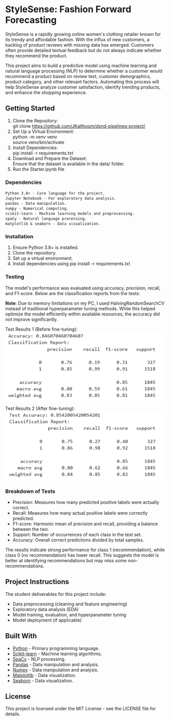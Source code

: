 # StyleSense: Fashion Forward Forecasting


StyleSense is a rapidly growing online women's clothing retailer known for its trendy and affordable fashion. With the influx of new customers, a backlog of product reviews with missing data has emerged. Customers often provide detailed textual feedback but do not always indicate whether they recommend the product.

This project aims to build a predictive model using machine learning and natural language processing (NLP) to determine whether a customer would recommend a product based on review text, customer demographics, product category, and other relevant factors. Automating this process will help StyleSense analyze customer satisfaction, identify trending products, and enhance the shopping experience.

## Getting Started

1. Clone the Repository: <br>
git clone https://github.com/JKalthoom/dsnd-pipelines-project/ <br>
2. Set Up a Virtual Environment: <br>
python -m venv venv <br>
source venv/bin/activate <br>
3. Install Dependencies: <br>
pip install -r requirements.txt
4. Download and Prepare the Dataset: <br>
Ensure that the dataset is available in the data/ folder.
5. Run the Starter.ipynb file


### Dependencies

```
Python 3.8+ - Core language for the project.
Jupyter Notebook - For exploratory data analysis.
pandas - Data manipulation.
numpy - Numerical computing.
scikit-learn - Machine learning models and preprocessing.
spaCy - Natural language processing.
matplotlib & seaborn - Data visualization.
```

### Installation

1. Ensure Python 3.8+ is installed.
2. Clone the repository.
3. Set up a virtual environment.
4. Install dependencies using pip install -r requirements.txt


### Testing

The model's performance was evaluated using accuracy, precision, recall, and F1-score. Below are the classification reports from the tests: <br>

**Note**: Due to memory limitations on my PC, I used HalvingRandomSearchCV instead of traditional hyperparameter tuning methods. While this helped optimize the model efficiently within available resources, the accuracy did not improve significantly. <br>

Test Results 1 (Before fine-tuning): <br>
![](images/1.PNG)

Test Results 2 (After fine-tuning): <br>
![](images/2.PNG)

### Breakdown of Tests

- Precision: Measures how many predicted positive labels were actually correct.
- Recall: Measures how many actual positive labels were correctly predicted.
- F1-score: Harmonic mean of precision and recall, providing a balance between the two.
- Support: Number of occurrences of each class in the test set.
- Accuracy: Overall correct predictions divided by total samples.

The results indicate strong performance for class 1 (recommendation), while class 0 (no recommendation) has lower recall. This suggests the model is better at identifying recommendations but may miss some non-recommendations.

## Project Instructions

The student deliverables for this project include: <br>
- Data preprocessing (cleaning and feature engineering)
- Exploratory data analysis (EDA)
- Model training, evaluation, and hyperparameter tuning
- Model deployment (if applicable)

## Built With

* [Python](https://www.python.org/) - Primary programming language.
* [Scikit-learn](https://scikit-learn.org/stable/) - Machine learning algorithms.
* [SpaCy](https://spacy.io/) - NLP processing.
* [Pandas](https://pandas.pydata.org/) - Data manipulation and analysis.
* [Numpy](https://numpy.org/) - Data manipulation and analysis.
* [Matplotlib](https://matplotlib.org/) - Data visualization.
* [Seaborn](https://seaborn.pydata.org/) - Data visualization.

## License

This project is licensed under the MIT License - see the LICENSE file for details.

